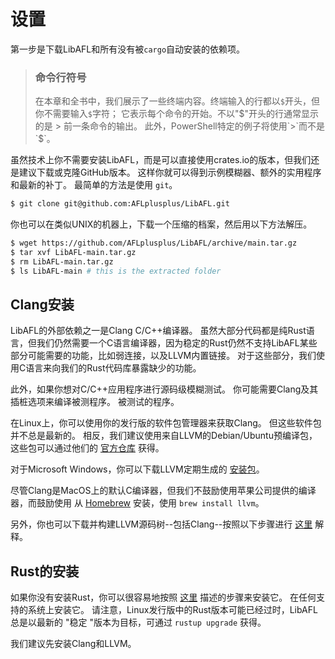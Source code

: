 # 设置

第一步是下载LibAFL和所有没有被`cargo`自动安装的依赖项。

> ### 命令行符号
>
> 在本章和全书中，我们展示了一些终端内容。终端输入的行都以`$`开头，但你不需要输入`$`字符；
> 它表示每个命令的开始。不以"$"开头的行通常显示的是 > 前一条命令的输出。
> 此外，PowerShell特定的例子将使用`>`而不是`$`。

虽然技术上你不需要安装LibAFL，而是可以直接使用crates.io的版本，但我们还是建议下载或克隆GitHub版本。
这样你就可以得到示例模糊器、额外的实用程序和最新的补丁。
最简单的方法是使用 `git`。

```sh
$ git clone git@github.com:AFLplusplus/LibAFL.git
```

你也可以在类似UNIX的机器上，下载一个压缩的档案，然后用以下方法解压。

```sh
$ wget https://github.com/AFLplusplus/LibAFL/archive/main.tar.gz
$ tar xvf LibAFL-main.tar.gz
$ rm LibAFL-main.tar.gz
$ ls LibAFL-main # this is the extracted folder
```

## Clang安装

LibAFL的外部依赖之一是Clang C/C++编译器。
虽然大部分代码都是纯Rust语言，但我们仍然需要一个C语言编译器，因为稳定的Rust仍然不支持LibAFL某些部分可能需要的功能，比如弱连接，以及LLVM内置链接。
对于这些部分，我们使用C语言来向我们的Rust代码库暴露缺少的功能。

此外，如果你想对C/C++应用程序进行源码级模糊测试。
你可能需要Clang及其插桩选项来编译被测程序。
被测试的程序。

在Linux上，你可以使用你的发行版的软件包管理器来获取Clang。
但这些软件包并不总是最新的。
相反，我们建议使用来自LLVM的Debian/Ubuntu预编译包，这些包可以通过他们的 [官方仓库](https://apt.llvm.org/) 获得。

对于Microsoft Windows，你可以下载LLVM定期生成的 [安装包](https://llvm.org/builds/)。

尽管Clang是MacOS上的默认C编译器，但我们不鼓励使用苹果公司提供的编译器，而鼓励使用
从 [Homebrew](https://brew.sh/) 安装，使用 `brew install llvm`。

另外，你也可以下载并构建LLVM源码树--包括Clang--按照以下步骤进行
[这里](https://clang.llvm.org/get_started.html) 解释。

## Rust的安装

如果你没有安装Rust，你可以很容易地按照 [这里](https://www.rust-lang.org/tools/install) 描述的步骤来安装它。
在任何支持的系统上安装它。
请注意，Linux发行版中的Rust版本可能已经过时，LibAFL总是以最新的 "稳定 "版本为目标，可通过 `rustup upgrade` 获得。

我们建议先安装Clang和LLVM。
